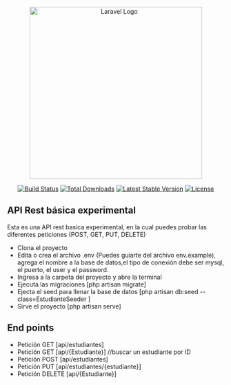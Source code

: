 <p align="center"><a href="https://laravel.com" target="_blank"><img src="https://raw.githubusercontent.com/laravel/art/master/logo-lockup/5%20SVG/2%20CMYK/1%20Full%20Color/laravel-logolockup-cmyk-red.svg" width="400" alt="Laravel Logo"></a></p>

<p align="center">
<a href="https://github.com/laravel/framework/actions"><img src="https://github.com/laravel/framework/workflows/tests/badge.svg" alt="Build Status"></a>
<a href="https://packagist.org/packages/laravel/framework"><img src="https://img.shields.io/packagist/dt/laravel/framework" alt="Total Downloads"></a>
<a href="https://packagist.org/packages/laravel/framework"><img src="https://img.shields.io/packagist/v/laravel/framework" alt="Latest Stable Version"></a>
<a href="https://packagist.org/packages/laravel/framework"><img src="https://img.shields.io/packagist/l/laravel/framework" alt="License"></a>
</p>

## API Rest básica experimental

Esta es una API rest basica experimental, en la cual puedes probar las diferentes peticiones (POST, GET, PUT, DELETE)

- Clona el proyecto
- Edita o crea el archivo .env (Puedes guiarte del archivo env.example), agrega el nombre a la base de datos,el tipo de conexión debe ser mysql, el puerto, el user y el password.
- Ingresa a la carpeta del proyecto y abre la terminal
- Ejecuta las migraciones [php artisan migrate]
- Ejecta el seed para llenar la base de datos [php artisan db:seed --class=EstudianteSeeder
]
- Sirve el proyecto [php artisan serve]



## End points

- Petición GET [api/estudiantes]
- Petición GET [api/{Estudiante}]  //buscar un estudiante por ID
- Petición POST [api/estudiantes]
- Petición PUT [api/estudiantes/{estudiante}]
- Petición DELETE [api/{Estudiante}]
